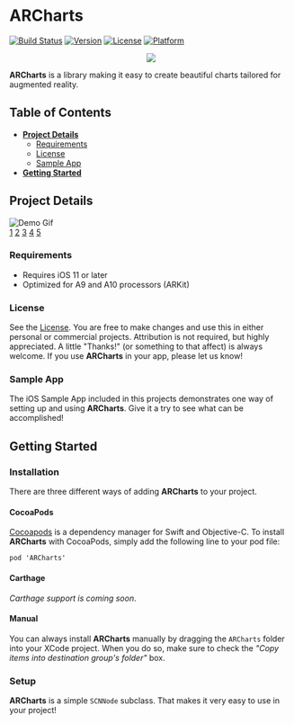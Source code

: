 # ARCharts
[![Build Status](https://travis-ci.org/Boris-Em/ARCharts.svg?branch=master)](https://travis-ci.org/Boris-Em/ARCharts)
[![Version](https://img.shields.io/cocoapods/v/ARCharts.svg?style=flat)](http://cocoadocs.org/docsets/BEMCheckBox)
[![License](https://img.shields.io/cocoapods/l/ARCharts.svg?style=flat)](http://cocoadocs.org/docsets/BEMCheckBox)
[![Platform](https://img.shields.io/cocoapods/p/ARCharts.svg?style=flat)](http://cocoadocs.org/docsets/BEMCheckBox)

<p align="center"><img src="https://image.ibb.co/mzOvZk/ARCharts_Logo.jpg"/></p>	


**ARCharts** is a library making it easy to create beautiful charts tailored for augmented reality. 

## Table of Contents

* [**Project Details**](#project-details)  
  * [Requirements](#requirements)
  * [License](#license)
  * [Sample App](#sample-app)
* [**Getting Started**](#getting-started)

## Project Details

![Demo Gif](https://s2.postimg.org/fnwiclpdl/giphy-downsized-large.gif)  
[1](https://s1.postimg.org/xjna8qnnz/ARCharts-1.gif) 
[2](https://s4.postimg.org/5v39nabxp/ARCharts-2.gif) 
[3](https://s2.postimg.org/jtmd4cf3d/ARCharts-3.gif) 
[4](https://s17.postimg.org/rpca8ffcv/ARCharts-4.gif) 
[5](https://s2.postimg.org/xkhqpz6hl/ARCharts-5.gif)


### Requirements
- Requires iOS 11 or later
- Optimized for A9 and A10 processors (ARKit)

### License
See the [License](https://github.com/Boris-Em/ARCharts/blob/master/LICENSE). You are free to make changes and use this in either personal or commercial projects. Attribution is not required, but highly appreciated. A little "Thanks!" (or something to that affect) is always welcome. If you use **ARCharts** in your app, please let us know!

### Sample App
The iOS Sample App included in this projects demonstrates one way of setting up and using **ARCharts**. Give it a try to see what can be accomplished! 

## Getting Started

### Installation
There are three different ways of adding **ARCharts** to your project.

#### CocoaPods
[Cocoapods](http://www.cocoapods.org) is a dependency manager for Swift and Objective-C. To install **ARCharts** with CocoaPods, simply add the following line to your pod file:
<pre><code>pod 'ARCharts'</code></pre>

#### Carthage
*Carthage support is coming soon*.

#### Manual
You can always install **ARCharts** manually by dragging the `ARCharts` folder into your XCode project. When you do so, make sure to check the *"Copy items into destination group's folder"* box.

### Setup
**ARCharts** is a simple `SCNNode` subclass. That makes it very easy to use in your project!
